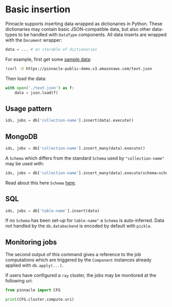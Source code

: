# Basic insertion

Pinnacle supports inserting data wrapped as dictionaries in Python.
These dictionaries may contain basic JSON-compatible data, but also 
other data-types to be handled with `DataType` components. All data inserts are wrapped with the `Document` wrapper:

```python
data = ... # an iterable of dictionaries
```

For example, first get some [sample data](../reusable_snippets/get_useful_sample_data.md):

```bash
!curl -O https://pinnacle-public-demo.s3.amazonaws.com/text.json
```

Then load the data:

```python
with open('./text.json') as f:
    data = json.load(f)
```

## Usage pattern

```python
ids, jobs = db['collection-name'].insert(data).execute()
```

## MongoDB

```python
ids, jobs = db['collection-name'].insert_many(data).execute()
```

A `Schema` which differs from the standard `Schema` used by `"collection-name"` may 
be used with:

```python
ids, jobs = db['collection-name'].insert_many(data).execute(schema=schema_component)
```

Read about this here `Schema` [here](../apply_api/schema.md).

## SQL

```python
ids, jobs = db['table-name'].insert(data)
```
If no `Schema` has been set-up for `table-name"` a `Schema` is auto-inferred.
Data not handled by the `db.databackend` is encoded by default with `pickle`.

## Monitoring jobs

The second output of this command gives a reference to the job computations 
which are triggered by the `Component` instances already applied with `db.apply(...)`.

If users have configured a `ray` cluster, the jobs may be monitored at the 
following uri:

```python
from pinnacle import CFG

print(CFG.cluster.compute.uri)
```